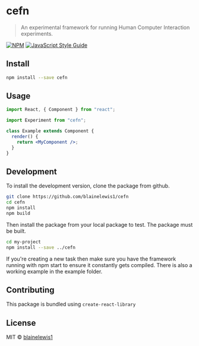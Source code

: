 # cefn

> An experimental framework for running Human Computer Interaction experiments.

[![NPM](https://img.shields.io/npm/v/cefn.svg)](https://www.npmjs.com/package/cefn) [![JavaScript Style Guide](https://img.shields.io/badge/code_style-standard-brightgreen.svg)](https://standardjs.com)

## Install

```bash
npm install --save cefn
```

## Usage

```jsx
import React, { Component } from "react";

import Experiment from "cefn";

class Example extends Component {
  render() {
    return <MyComponent />;
  }
}
```

## Development

To install the development version, clone the package from github.

```bash
git clone https://github.com/blainelewis1/cefn
cd cefn
npm install
npm build
```

Then install the package from your local package to test. The package must be built.

```bash
cd my-project
npm install --save ../cefn
```

If you're creating a new task then make sure you have the framework running with npm start to ensure it constantly gets compiled. There is also a working example in the example folder.

## Contributing

This package is bundled using `create-react-library`

## License

MIT © [blainelewis1](https://github.com/blainelewis1)
